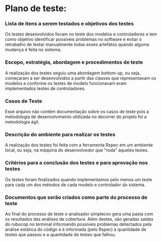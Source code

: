# Plano de teste:

### Lista de itens a serem testados e objetivos dos testes

Os testes desenvolvidos focam no teste dos modelos e controladores e tem como objetivo identificar possíveis problemas no software e evitar o retrabalho de testar manualmente todas esses artefatos quando alguma mudança é feita no sistema.

### Escopo, estratégia, abordagem e procedimentos de teste

A realização dos testes seguiu uma abordagem bottom-up, ou seja, começaram a ser desenvolvidos a partir das classes que representavam os modelos e conforme os testes de modelo funcionavam eram implementados testes de controladores.

### Casos de Teste

Esse arquivo não contém documentação sobre os casos de teste pois a metodologia de desenvolvimento utiilizada no decorrer do projeto foi a metodologia ágil.

### Descrição do ambiente para realizar os testes

A realização dos testes foi feita com a ferramenta Rspec em um ambiente local, ou seja, na máquina do desenvolvedor que "roda" aqueles testes.

### Critérios para a conclusão dos testes e para aprovação nos testes

Os testes foram finalizados quando implementamos pelo menos um teste para cada um dos métodos de cada modelo e controlador do sistema.

### Documentos que serão criados como parte do processo de teste

Ao final do processo de teste o analisador simplecov gera uma pasta com os resultados das análises de cobertura. Além destes, são geradas saídas do rubocop no terminal informando possíveis problemas detectados pela análise estática do código e é informada (pelo Rspec) a quantidade de testes que passou e a quantidade de testes que falhou.
